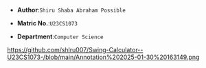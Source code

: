 * __Author__:`Shiru Shaba Abraham Possible`

* __Matric No.__:`U23CS1073`

* __Department__:`Computer Science`

https://github.com/shlru007/Swing-Calculator--U23CS1073-/blob/main/Annotation%202025-01-30%20163149.png
